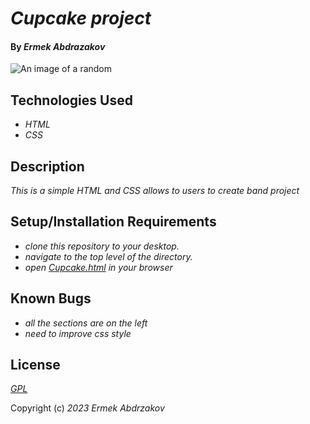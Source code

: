# _Cupcake project_

#### By _**Ermek Abdrazakov**_

![An image of a random](https://picsum.photos/200/300)

## Technologies Used

* _HTML_
* _CSS_

## Description

_This is a simple HTML and CSS allows to users to create band project_

## Setup/Installation Requirements

* _clone this repository to your desktop._
* _navigate to the top level of the directory._
* _open [Cupcake.html](https://github.com/Eabdrazakov/Cupcake_project/edit/main/README.md) in your browser_

## Known Bugs

* _all the sections are on the left_
* _need to improve css style_

## License

_[GPL](https://en.wikipedia.org/wiki/GNU_General_Public_License)_

Copyright (c) _2023_ _Ermek Abdrzakov_
